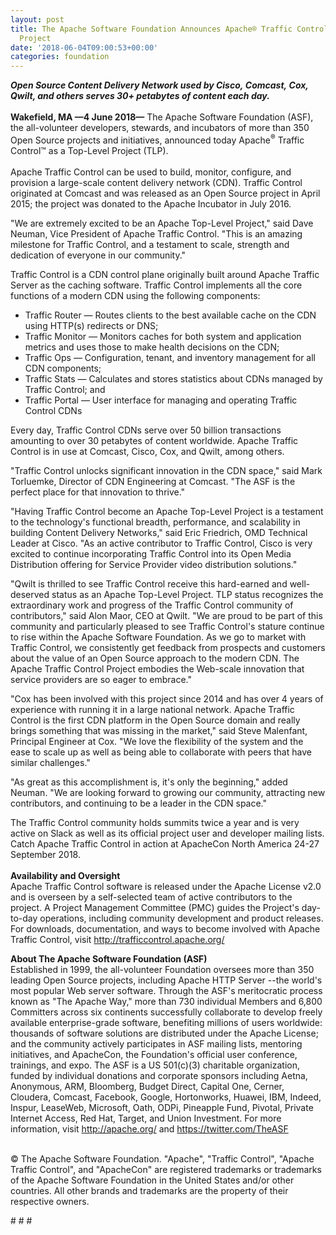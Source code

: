 ```yaml
---
layout: post
title: The Apache Software Foundation Announces Apache® Traffic Control™ as a Top-Level
  Project
date: '2018-06-04T09:00:53+00:00'
categories: foundation
---
```

<div><strong><em>Open Source Content Delivery Network used by Cisco,&nbsp;</em></strong><strong><em>Comcast,&nbsp;</em></strong><strong><em>Cox, Qwilt, and others serves 30+ petabytes of content each day.</em></strong></div> 
  <div><strong><br /></strong></div> 
  <div><strong>Wakefield, MA —4 June 2018—</strong> The Apache Software Foundation (ASF), the all-volunteer developers, stewards, and incubators of more than 350 Open Source projects and initiatives, announced today Apache<sup>®</sup> Traffic Control™ as a Top-Level Project (TLP).</div> 
  <div><br /></div> 
  <div>Apache Traffic Control can be used to build, monitor, configure, and provision a large-scale content delivery network (CDN). Traffic Control originated at Comcast and was released as an Open Source project in April 2015; the project was donated to the Apache Incubator in July 2016.</div> 
  <div> 
    <p>&quot;We are extremely excited to be an Apache Top-Level Project,&quot; said Dave Neuman, Vice President of Apache Traffic Control. &quot;This is an amazing milestone for Traffic Control, and a testament to scale, strength and dedication of everyone in our community.&quot;&nbsp;</p> 
  </div> 
  <div> </div> 
  <div>Traffic Control is a CDN control plane originally built around Apache Traffic Server as the caching software. Traffic Control implements all the core functions of a modern CDN using the following components:</div> 
  <div> 
    <ul> 
      <li>Traffic Router — Routes clients to the best available cache on the CDN using HTTP(s) redirects or DNS;</li> 
      <li>Traffic Monitor — Monitors caches for both system and application metrics and uses those to make health decisions on the CDN;</li> 
      <li>Traffic Ops — Configuration, tenant, and inventory management for all CDN components;</li> 
      <li>Traffic Stats — Calculates and stores statistics about CDNs managed by Traffic Control; and&nbsp;</li> 
      <li>Traffic Portal — User interface for managing and operating Traffic Control CDNs</li> 
    </ul> 
  </div> 
  <div> </div> 
  <div> 
    <p>Every day, Traffic Control CDNs serve over 50 billion transactions amounting to over 30 petabytes of content worldwide. Apache Traffic Control is in use at Comcast, Cisco, Cox, and Qwilt, among others.</p> 
    <p>&quot;Traffic Control unlocks significant innovation in the CDN space,&quot; said Mark Torluemke, Director of CDN Engineering at Comcast. &quot;The ASF is the perfect place for that innovation to thrive.&quot;</p> 
  </div> 
  <div> </div> 
  <div> 
    <p>&quot;Having Traffic Control become an Apache Top-Level Project is a testament to the technology's functional breadth, performance, and scalability in building Content Delivery Networks,&quot; said Eric Friedrich, OMD Technical Leader at Cisco. &quot;As an active contributor to Traffic Control, Cisco is very excited to continue incorporating Traffic Control into its Open Media Distribution offering for Service Provider video distribution solutions.&quot;</p> 
    <p>&quot;Qwilt is thrilled to see Traffic Control receive this hard-earned and well-deserved status as an Apache Top-Level Project. TLP status recognizes the extraordinary work and progress of the Traffic Control community of contributors,&quot; said Alon Maor, CEO at Qwilt. &quot;We are proud to be part of this community and particularly pleased to see Traffic Control's stature continue to rise within the Apache Software Foundation. As we go to market with Traffic Control, we consistently get feedback from prospects and customers about the value of an Open Source approach to the modern CDN. The Apache Traffic Control Project embodies the Web-scale innovation that service providers are so eager to embrace.&quot;</p> 
  </div> 
  <div> </div> 
  <div> 
    <p>&quot;Cox has been involved with this project since 2014 and has over 4 years of experience with running it in a large national network. Apache Traffic Control is the first CDN platform in the Open Source domain and really brings something that was missing in the market,&quot; said Steve Malenfant, Principal Engineer at Cox. &quot;We love the flexibility of the system and the ease to scale up as well as being able to collaborate with peers that have similar challenges.&quot;</p> 
    <p>&quot;As great as this accomplishment is, it's only the beginning,&quot; added Neuman. &quot;We are looking forward to growing our community, attracting new contributors, and continuing to be a leader in the CDN space.&quot;</p> 
  </div> 
  <div> </div> 
  <div>The Traffic Control community holds summits twice a year and is very active on Slack as well as its official project user and developer mailing lists. Catch Apache Traffic Control in action at ApacheCon North America 24-27 September 2018.</div> 
  <div><br /></div> 
  <div><strong>Availability and Oversight<br /></strong>Apache Traffic Control software is released under the Apache License v2.0 and is overseen by a self-selected team of active contributors to the project. A Project Management Committee (PMC) guides the Project's day-to-day operations, including community development and product releases. For downloads, documentation, and ways to become involved with Apache Traffic Control, visit <a href="http://trafficcontrol.apache.org/">http://trafficcontrol.apache.org/</a></div> 
  <div> 
    <p><strong>About The Apache Software Foundation (ASF)<br /></strong>Established in 1999, the all-volunteer Foundation oversees more than 350 leading Open Source projects, including Apache HTTP Server --the world's most popular Web server software. Through the ASF's meritocratic process known as &quot;The Apache Way,&quot; more than 730 individual Members and 6,800 Committers across six continents successfully collaborate to develop freely available enterprise-grade software, benefiting millions of users worldwide: thousands of software solutions are distributed under the Apache License; and the community actively participates in ASF mailing lists, mentoring initiatives, and ApacheCon, the Foundation's official user conference, trainings, and expo. The ASF is a US 501(c)(3) charitable organization, funded by individual donations and corporate sponsors including Aetna, Anonymous, ARM, Bloomberg, Budget Direct, Capital One, Cerner, Cloudera, Comcast, Facebook, Google, Hortonworks, Huawei, IBM, Indeed, Inspur, LeaseWeb, Microsoft, Oath, ODPi, Pineapple Fund, Pivotal, Private Internet Access, Red Hat, Target, and Union Investment. For more information, visit <a href="http://apache.org/%20">http://apache.org/</a> and <a href="https://twitter.com/TheASF">https://twitter.com/TheASF</a></p> 
  </div> 
  <div><br /></div> 
  <div>© The Apache Software Foundation. &quot;Apache&quot;, &quot;Traffic Control&quot;, &quot;Apache Traffic Control&quot;, and &quot;ApacheCon&quot; are registered trademarks or trademarks of the Apache Software Foundation in the United States and/or other countries. All other brands and trademarks are the property of their respective owners.</div> 
  <div> </div> 
  <p># # #</p>
